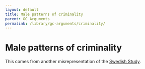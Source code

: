 ```yaml
---
layout: default
title: Male patterns of criminality
parent: GC Arguments
permalink: /library/gc-arguments/criminality/
---
```


# Male patterns of criminality

This comes from another misrepresentation of the [Swedish Study](/library/gc-arguments/the-swedish-study/).
